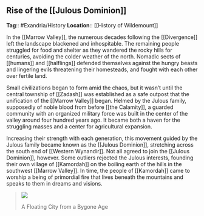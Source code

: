 ## Rise of the [[Julous Dominion]]
**Tag**:: #Exandria/History
**Location**:: [[History of Wildemount]]

In the [[Marrow Valley]], the numerous decades following the [[Divergence]] left the landscape blackened and inhospitable. The remaining people struggled for food and shelter as they wandered the rocky hills for centuries, avoiding the colder weather of the north. Nomadic sects of [[humans]] and [[halflings]] defended themselves against the hungry beasts and lingering evils threatening their homesteads, and fought with each other over fertile land.

Small civilizations began to form amid the chaos, but it wasn’t until the central township of [[Zadash]] was established as a safe outpost that the unification of the [[Marrow Valley]] began. Helmed by the Julous family, supposedly of noble blood from before [[the Calamity]], a guarded community with an organized military force was built in the center of the valley around four hundred years ago. It became both a haven for the struggling masses and a center for agricultural expansion.

Increasing their strength with each generation, this movement guided by the Julous family became known as the [[Julous Dominion]], stretching across the south end of [[Western Wynandir]]. Not all agreed to join the [[Julous Dominion]], however. Some outliers rejected the Julous interests, founding their own village of [[Kamordah]] on the boiling earth of the hills in the southwest [[Marrow Valley]]. In time, the people of [[Kamordah]] came to worship a being of primordial fire that lives beneath the mountains and speaks to them in dreams and visions.

> ![](https://media.dndbeyond.com/compendium-images/egtw/yDOyqyOocErRgYJK/01-02.png)
> 
> A Floating City from a Bygone Age